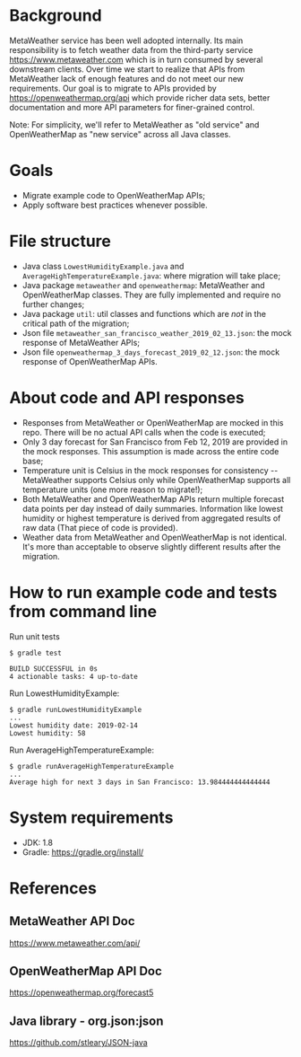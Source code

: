 # Background
MetaWeather service has been well adopted internally. Its main responsibility is to fetch weather data from the third-party service https://www.metaweather.com which is in turn consumed by several downstream clients. Over time we start to realize that APIs from MetaWeather lack of enough features and do not meet our new requirements. Our goal is to migrate to APIs provided by https://openweathermap.org/api which provide richer data sets, better documentation and more API parameters for finer-grained control.

Note: For simplicity, we'll refer to MetaWeather as "old service" and OpenWeatherMap as "new service" across all Java classes. 

# Goals
* Migrate example code to OpenWeatherMap APIs;
* Apply software best practices whenever possible. 

# File structure
* Java class `LowestHumidityExample.java` and `AverageHighTemperatureExample.java`: where migration will take place;
* Java package `metaweather` and `openweathermap`: MetaWeather and OpenWeatherMap classes. They are fully implemented and require no further changes;
* Java package `util`: util classes and functions which are *not* in the critical path of the migration;  
* Json file `metaweather_san_francisco_weather_2019_02_13.json`: the mock response of MetaWeather APIs;
* Json file `openweathermap_3_days_forecast_2019_02_12.json`: the mock response of OpenWeatherMap APIs.

# About code and API responses
* Responses from MetaWeather or OpenWeatherMap are mocked in this repo. There will be no actual API calls when the code is executed;
* Only 3 day forecast for San Francisco from Feb 12, 2019 are provided in the mock responses. This assumption is made across the entire code base; 
* Temperature unit is Celsius in the mock responses for consistency -- MetaWeather supports Celsius only while OpenWeatherMap supports all temperature units (one more reason to migrate!);
* Both MetaWeather and OpenWeatherMap APIs return multiple forecast data points per day instead of daily summaries. Information like lowest humidity or highest temperature is derived from aggregated results of raw data (That piece of code is provided).
* Weather data from MetaWeather and OpenWeatherMap is not identical. It's more than acceptable to observe slightly different results after the migration.

# How to run example code and tests from command line
Run unit tests
```
$ gradle test

BUILD SUCCESSFUL in 0s
4 actionable tasks: 4 up-to-date
```
Run LowestHumidityExample:
```
$ gradle runLowestHumidityExample
...
Lowest humidity date: 2019-02-14
Lowest humidity: 58
```
Run AverageHighTemperatureExample:
```
$ gradle runAverageHighTemperatureExample
...
Average high for next 3 days in San Francisco: 13.984444444444444
```

# System requirements
* JDK: 1.8
* Gradle: https://gradle.org/install/

# References
## MetaWeather API Doc
https://www.metaweather.com/api/

## OpenWeatherMap API Doc
https://openweathermap.org/forecast5

## Java library - org.json:json
https://github.com/stleary/JSON-java
